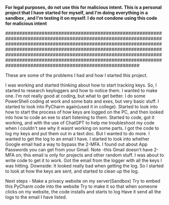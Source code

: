 ********For legal purposes, do not use this for malicious intent. This is a personal project that I have started for myself, and I'm doing everything in a sandbox , and I'm testing it on myself. I do not condone using this code for malicious intent********


################################################################################################################################################################################################################################################################################################################################################################################################


These are some of the problems I had and how I started this project.

I was working and started thinking about how to start tracking keys. So, I started to research keyloggers and how to notice them. I wanted to make one. I'm not really good at coding, but what to get better.
I do some PowerShell coding at work and some bats and exes, but very basic stuff. 
I started to look into PyCharm again(used it in college). Started to look into how to start the process of how keys are logged on the PC, and then looked into how to code an exe to start listening to them. 
Started to code, got it working, and with the use of ChatGPT to help me troubleshoot my code when I couldn't see why it wasnt working on some parts. 
I got the code to log my keys and put them out in a text doc. But I wanted to do more. I wanted to get the log to an email I have. I started to look into whether Google email had a way to bypass the 2-MFA. 
I found out about App Passwords you can get from your Gmail. Note -this Gmail doesn't have 2-MFA on; this email is only for projects and other random stuff. 
I was about to write code to get it to work. Got the email from the logger with all the keys I was hitting. 
Downside: It looked really bad when getting the log. So I started to look at how the keys are sent, and started to clean up the log.


Next steps - 
Make a privacy website on my server(Sandbox)
Try to embed this PyCharm code into the website
Try to make it so that when someone clicks on my website, the code installs and starts to log
Have it send all the logs to the email I have listed.
